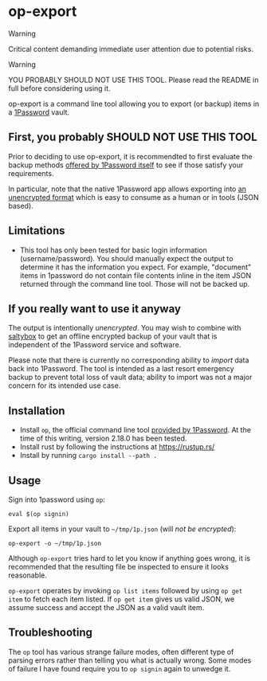 # op-export

> [!WARNING]  
> Critical content demanding immediate user attention due to potential risks.


> [!WARNING]
> YOU PROBABLY SHOULD NOT USE THIS TOOL. Please read the README in full before considering using it.

op-export is a command line tool allowing you to export (or backup)
items in a [1Password](https://1password.com/) vault.

## First, you probably SHOULD NOT USE THIS TOOL

Prior to deciding to use op-export, it is recommendted to first
evaluate the backup methods [offered by 1Password
itself](https://support.1password.com/backups/) to see if those
satisfy your requirements.

In particular, note that the native 1Password app allows exporting
into [an unencrypted
format](https://support.1password.com/1pux-format/) which is easy to
consume as a human or in tools (JSON based).

## Limitations

* This tool has only been tested for basic login information
  (username/password). You should manually expect the output
  to determine it has the information you expect. For example,
  "document" items in 1password do not contain file contents
  inline in the item JSON returned through the command line
  tool. Those will not be backed up.

## If you really want to use it anyway

The output is intentionally *unencrypted*. You may wish to combine
with [saltybox](https://github.com/scode/saltybox) to get an offline
encrypted backup of your vault that is independent of the 1Password
service and software.

Please note that there is currently no corresponding ability to
*import* data back into 1Password. The tool is intended as a last
resort emergency backup to prevent total loss of vault data; ability
to import was not a major concern for its intended use case.

## Installation

* Install `op`, the official command line tool [provided by 1Password](https://1password.com/downloads/command-line/).
  At the time of this writing, version 2.18.0 has been tested.
* Install rust by following the instructions at https://rustup.rs/
* Install by running `cargo install --path .`

## Usage

Sign into 1password using `op`:

```
eval $(op signin)
```

Export all items in your vault to `~/tmp/1p.json` (will *not be encrypted*):

```
op-export -o ~/tmp/1p.json
```

Although `op-export` tries hard to let you know if anything goes
wrong, it is recommended that the resulting file be inspected to
ensure it looks reasonable.

`op-export` operates by invoking `op list items` followed by using `op
get item` to fetch each item listed. If `op get item` gives us valid
JSON, we assume success and accept the JSON as a valid vault item.

## Troubleshooting

The `op` tool has various strange failure modes, often different type
of parsing errors rather than telling you what is actually wrong. Some
modes of failure I have found require you to `op signin` again to
unwedge it.
